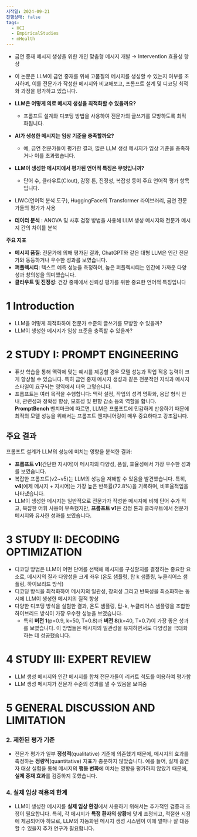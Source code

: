 ```yaml
---
시작일: 2024-09-21
진행상태: false
tags:
  - HCI
  - EmpiricalStudies
  - mHealth
---
```

- 금연 중재 메시지 생성을 위한 개인 맞춤형 메시지 개발 → Intervention 효율성 향상
    
- 이 논문은 LLM이 금연 중재를 위해 고품질의 메시지를 생성할 수 있는지 여부를 조사하며, 이를 전문가가 작성한 메시지와 비교해보고, 프롬프트 설계 및 디코딩 최적화 과정을 평가하고 있습니다.
    
- **LLM은 어떻게 의료 메시지 생성을 최적화할 수 있을까요?**
    
    - 프롬프트 설계와 디코딩 방법을 사용하여 전문가의 글쓰기를 모방하도록 최적화됩니다.
- **AI가 생성한 메시지는 임상 기준을 충족할까요?**
    
    - 예, 금연 전문가들이 평가한 결과, 많은 LLM 생성 메시지가 임상 기준을 충족하거나 이를 초과했습니다.
- **LLM이 생성한 메시지에서 평가된 언어적 특징은 무엇입니까?**
    
    - 단어 수, 클라우트(Clout), 감정 톤, 진정성, 복잡성 등이 주요 언어적 평가 항목입니다.
- LIWC(언어적 분석 도구), HuggingFace의 Transformer 라이브러리, 금연 전문가들의 평가가 사용
    
- **데이터 분석** : ANOVA 및 사후 검정 방법을 사용해 LLM 생성 메시지와 전문가 메시지 간의 차이를 분석
    

**주요 지표**

- **메시지 품질**: 전문가에 의해 평가된 결과, ChatGPT와 같은 대형 LLM은 인간 전문가와 동등하거나 우수한 성과를 보였습니다.
- **퍼플렉시티**: 텍스트 예측 성능을 측정하며, 높은 퍼플렉시티는 인간에 가까운 다양성과 창의성을 의미했습니다.
- **클라우트 및 진정성**: 건강 중재에서 신뢰성 평가를 위한 중요한 언어적 특징입니다

# 1 Introduction

- LLM을 어떻게 최적화하여 전문가 수준의 글쓰기를 모방할 수 있을까?
- LLM이 생성한 메시지가 임상 표준을 충족할 수 있을까?

# 2 STUDY I: PROMPT ENGINEERING

- 퓨샷 학습을 통해 맥락에 맞는 예시를 제공할 경우 모델 성능과 작업 적응 능력이 크게 향상될 수 있습니다. 특히 금연 중재 메시지 생성과 같은 전문적인 지식과 메시지 스타일이 요구되는 영역에서 더욱 그렇습니다.
- 프롬프트는 여러 목적을 수행합니다: 맥락 설정, 작업의 성격 명확화, 응답 형식 안내, 관련성과 정확성 향상, 모호성 및 편향 감소 등의 역할을 합니다. **PromptBench** 벤치마크에 따르면, LLM은 프롬프트에 민감하게 반응하기 때문에 최적의 모델 성능을 위해서는 프롬프트 엔지니어링이 매우 중요하다고 강조됩니다.

## 주요 결과

프롬프트 설계가 LLM의 성능에 미치는 영향을 분석한 결과:

- **프롬프트 v1**(간단한 지시어)이 메시지의 다양성, 품질, 효율성에서 가장 우수한 성과를 보였습니다.
- 복잡한 프롬프트(v2~v5)는 LLM의 성능을 저해할 수 있음을 발견했습니다. 특히, **v4**(예제 메시지 + 지시어)는 가장 높은 반복률(72.8%)을 기록하며, 비효율적임을 나타냈습니다.
- LLM이 생성한 메시지는 일반적으로 전문가가 작성한 메시지에 비해 단어 수가 적고, 복잡한 어휘 사용이 부족했지만, **프롬프트 v1**은 감정 톤과 클라우트에서 전문가 메시지와 유사한 성과를 보였습니다.

# 3 STUDY II: DECODING OPTIMIZATION

- 디코딩 방법은 LLM이 어떤 단어를 선택해 메시지를 구성할지를 결정하는 중요한 요소로, 메시지의 질과 다양성을 크게 좌우 (온도 샘플링, 탑 k 샘플링, 누클리어스 샘플링, 하이브리드 방식)
- 디코딩 방식을 최적화하여 메시지의 일관성, 창의성 그리고 반복성을 최소화하는 동시에 LLM이 생성한 메시지의 질적 향상
- 다양한 디코딩 방식을 실험한 결과, 온도 샘플링, 탑-k, 누클리어스 샘플링을 조합한 하이브리드 방식이 가장 우수한 성능을 보였습니다.
    - 특히 **버전 1**(p=0.9, k=50, T=0.8)과 **버전 8**(k=40, T=0.7)이 가장 좋은 성과를 보였습니다. 이 방법들은 메시지의 일관성을 유지하면서도 다양성을 극대화하는 데 성공했습니다.

# 4 STUDY III: EXPERT REVIEW

- LLM 생성 메시지와 인간 메시지를 합쳐 전문가들이 리커트 척도를 이용하여 평가함
- LLM 생성 메시지가 전문가 수준의 성과를 낼 수 있음을 보여줌

# 5 GENERAL DISCUSSION AND LIMITATION

### 2. **제한된 평가 기준**

- 전문가 평가가 일부 **정성적**(qualitative) 기준에 의존했기 때문에, 메시지의 효과를 측정하는 **정량적**(quantitative) 지표가 충분하지 않았습니다. 예를 들어, 실제 흡연자 대상 실험을 통해 메시지의 **행동 변화**에 미치는 영향을 평가하지 않았기 때문에, **실제 중재 효과**를 검증하지 못했습니다.

### 4. **실제 임상 적용의 한계**

- LLM이 생성한 메시지를 **실제 임상 환경**에서 사용하기 위해서는 추가적인 검증과 조정이 필요합니다. 특히, 각 메시지가 **특정 환자의 상황**에 맞게 조정되고, 적절한 시점에 제공되어야 하므로, LLM의 자동화된 메시지 생성 시스템이 이에 얼마나 잘 대응할 수 있을지 추가 연구가 필요합니다.